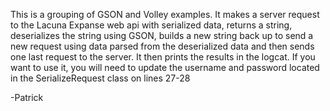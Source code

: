 This is a grouping of GSON and Volley examples. It makes a server request to the Lacuna Expanse web api with serialized data, returns a string, deserializes the string using GSON, builds a new string back up to send a new request using data parsed from the deserialized data and then sends one last request to the server. It then prints the results in the logcat. If you want to use it, you will need to update the username and password located in the SerializeRequest class on lines 27-28


-Patrick
